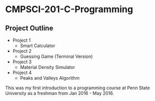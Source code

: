 # CMPSCI-201-C-Programming
## Project Outline
- Project 1 
    - Smart Calculator
- Project 2
    - Guessing Game (Terminal Version)
- Project 3
    - Material Density Simulator
- Project 4 
    - Peaks and Valleys Algorithm

This was my first introduction to a programming course at Penn State University as a freshman from Jan 2016 - May 2016.